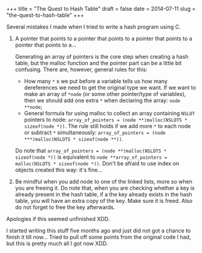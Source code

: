 +++
title = "The Quest to Hash Table"
draft = false
date = 2014-07-11
slug = "the-quest-to-hash-table"
+++

Several mistakes I made when I tried to write a hash program using C.

1.  A pointer that points to a pointer that points to a pointer that points to a pointer that points to a...

    Generating an array of pointers is the core step when creating a hash table, but the malloc function and the pointer part can be a little bit confusing. There are, however, general rules for this:

    -   How many `*` s we put before a variable tells us how many dereferences we need to get the original type we want. If we want to make an array of `*node` (or some other pointer/type of variables), then we should add one extra `*` when declaring the array: `node **node`;
    -   General formula for using malloc to collect an array containing `NSLOT` pointers to node: `array_of_pointers = (node **)malloc(NSLOTS * sizeof(node *))`. The rule still holds if we add more `*` to each node or subtract `*` simultaneously: `array_of_pointers = (node ***)malloc(NSLOTS * sizeof(node **))`.

    Do note that `array_of_pointers = (node **)malloc(NSLOTS * sizeof(node *))` is equivalent to `node **array_of_pointers = malloc(NSLOTS * sizeof(node *))`.  Don't be afraid to use index on objects created this way: it's fine...

2.  Be mindful when you add node to one of the linked lists, more so when you are freeing it. Do note that, when you are checking whether a key is already present in the hash table, if a the key already exists in the hash table, you will have an extra copy of the key. Make sure it is freed. Also do not forget to free the key afterwards.

Apologies if this seemed unfinished XDD.

I started writing this stuff five months ago and just did not got a chance to finish it till now... Tried to pull off some points from the original code I had, but this is pretty much all I got now XDD.
